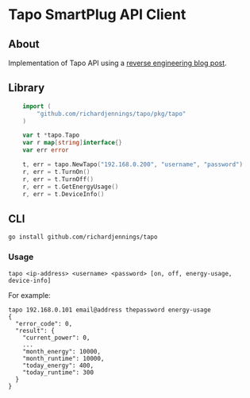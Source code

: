 # Tapo SmartPlug API Client


## About

Implementation of Tapo API using a
[reverse engineering blog post](https://k4czp3r.xyz/reverse-engineering/tp-link/tapo/2020/10/15/reverse-engineering-tp-link-tapo.html).

## Library

```go
    import (
        "github.com/richardjennings/tapo/pkg/tapo"
    )

    var t *tapo.Tapo
    var r map[string]interface{}
    var err error

    t, err = tapo.NewTapo("192.168.0.200", "username", "password")
    r, err = t.TurnOn()
    r, err = t.TurnOff()
    r, err = t.GetEnergyUsage()
    r, err = t.DeviceInfo()
```

## CLI

`go install github.com/richardjennings/tapo`

### Usage
```
tapo <ip-address> <username> <password> [on, off, energy-usage, device-info]
```

For example:

```
tapo 192.168.0.101 email@address thepassword energy-usage
{
  "error_code": 0,
  "result": {
    "current_power": 0,
    ...
    "month_energy": 10000,
    "month_runtime": 10000,
    "today_energy": 400,
    "today_runtime": 300
  }
}
```


